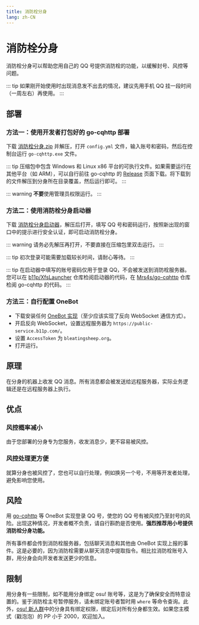 ```yaml
---
title: 消防栓分身
lang: zh-CN
---
```


# 消防栓分身
消防栓分身可以帮助您用自己的 QQ 号提供消防栓的功能，以缓解封号、风控等问题。

::: tip
如果刚开始使用时出现消息发不出去的情况，建议先用手机 QQ 挂一段时间（一周左右）再使用。
:::

## 部署
### 方法一：使用开发者打包好的 go-cqhttp 部署
下载 [消防栓分身.zip](%E6%B6%88%E9%98%B2%E6%A0%93%E5%88%86%E8%BA%AB.zip) 并解压，打开 `config.yml` 文件，输入账号和密码，然后在控制台运行 `go-cqhttp.exe` 文件。

::: tip
压缩包中包含 Windows 和 Linux x86 平台的可执行文件。如果需要运行在其他平台（如 ARM），可以自行前往 go-cqhttp 的 [Release](https://github.com/Mrs4s/go-cqhttp/releases) 页面下载。将下载到的文件解压到分身所在目录覆盖，然后运行即可。
:::

::: warning
**不要**使用管理员权限运行。
:::

### 方法二：使用消防栓分身启动器
下载 [消防栓分身启动器](xfs%20launcher.zip)，解压后打开，填写 QQ 号和密码运行，按照新出现的窗口中的提示进行安全认证，即可启动消防栓分身。

::: warning
请务必先解压再打开，不要直接在压缩包里双击运行。
:::

::: tip
初次登录可能需要加载较长时间，请耐心等待。
:::

::: tip
在启动器中填写的账号密码仅用于登录 QQ，不会被发送到消防栓服务器。您可以在 [b11p/XfsLauncher](https://github.com/b11p/XfsLauncher) 仓库检阅启动器的代码，在 [Mrs4s/go-cqhttp](https://github.com/Mrs4s/go-cqhttp) 仓库检阅 go-cqhttp 的代码。
:::

### 方法三：自行配置 OneBot
- 下载安装任何 [OneBot 实现](https://onebot.dev/ecosystem.html#onebot-%E5%AE%9E%E7%8E%B0)（至少应该实现了反向 WebSocket 通信方式）。
- 开启反向 WebSocket，设置远程服务器为 `https://public-service.b11p.com/`。
- 设置 `AccessToken` 为 `bleatingsheep.org`。
- 打开运行。

## 原理
在分身的机器上收发 QQ 消息。所有消息都会被发送给远程服务器，实际业务逻辑还是在远程服务器上执行。

## 优点
### 风控概率减小
由于您部署的分身专为您服务，收发消息少，更不容易被风控。

### 风控处理更方便
就算分身也被风控了，您也可以自行处理，例如换另一个号，不用等开发者处理，避免影响您使用。

## 风险
用 [go-cqhttp](https://docs.go-cqhttp.org/) 等 OneBot 实现登录 QQ 号，使您的 QQ 号有被风控乃至封号的风险。出现这种情况，开发者概不负责，请自行斟酌是否使用。**强烈推荐用小号提供消防栓分身功能。**

所有事件都会传到消防栓服务器，包括聊天消息和其他由 OneBot 实现上报的事件。这是必要的，因为消防栓需要从聊天消息中提取指令。相比拉消防栓账号入群，用分身会向开发者发送更少的信息。

## 限制
用分身有一些限制，如不能用分身绑定 osu! 账号等，这是为了确保安全而特意设置的。鉴于消防栓主号暂停服务，请未绑定账号者暂时用 `where` 等命令查询。此外，[osu! 新人群](https://jq.qq.com/?_wv=1027&k=xqiXwdo5)中的分身具有绑定权限，绑定后对所有分身都生效。如果您主模式（戳泡泡）的 PP 小于 2000，欢迎加入。